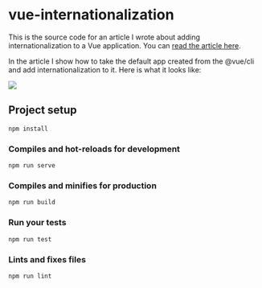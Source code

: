 # vue-internationalization

This is the source code for an article I wrote about adding internationalization to a Vue application. You can [read the article here](https://medium.com/p/d9cfdcabb03b/).

In the article I show how to take the default app created from the @vue/cli and add internationalization to it. 
Here is what it looks like:  
  
![](https://github.com/ratracegrad/vue-internationalization/blob/master/screenshots/vue.gif)
 
## Project setup
```
npm install
```

### Compiles and hot-reloads for development
```
npm run serve
```

### Compiles and minifies for production
```
npm run build
```

### Run your tests
```
npm run test
```

### Lints and fixes files
```
npm run lint
```
